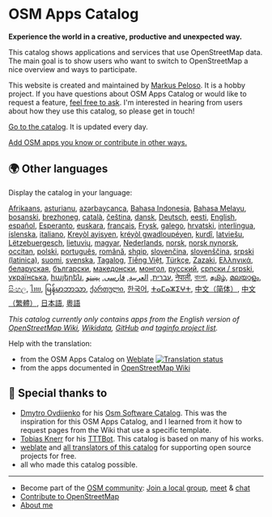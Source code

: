 # OSM Apps Catalog

**Experience the world in a creative, productive and unexpected way.**

This catalog shows applications and services that use OpenStreetMap data. The main goal is to show users who want to switch to OpenStreetMap a nice overview and ways to participate.

This website is created and maintained by [Markus Peloso](https://zottelig.ch). It is a hobby project. If you have questions about OSM Apps Catalog or would like to request a feature, [feel free to ask](https://github.com/ToastHawaii/osm-apps-catalog/issues). I'm interested in hearing from users about how they use this catalog, so please get in touch!

[Go to the catalog](https://osm-apps.org). It is updated every day.

[Add OSM apps you know or contribute in other ways.](https://wiki.openstreetmap.org/wiki/OSM_Apps_Catalog)

## 🌍 Other languages

Display the catalog in your language:

[Afrikaans](https://osm-apps.org/?lang=af),
[asturianu](https://osm-apps.org/?lang=ast),
[azərbaycanca](https://osm-apps.org/?lang=az),
[Bahasa Indonesia](https://osm-apps.org/?lang=id),
[Bahasa Melayu](https://osm-apps.org/?lang=ms),
[bosanski](https://osm-apps.org/?lang=bs),
[brezhoneg](https://osm-apps.org/?lang=br),
[català](https://osm-apps.org/?lang=ca),
[čeština](https://osm-apps.org/?lang=cs),
[dansk](https://osm-apps.org/?lang=da),
[Deutsch](https://osm-apps.org/?lang=de),
[eesti](https://osm-apps.org/?lang=et),
[English](https://osm-apps.org/?lang=en),
[español](https://osm-apps.org/?lang=es),
[Esperanto](https://osm-apps.org/?lang=eo),
[euskara](https://osm-apps.org/?lang=eu),
[français](https://osm-apps.org/?lang=fr),
[Frysk](https://osm-apps.org/?lang=fy),
[galego](https://osm-apps.org/?lang=gl),
[hrvatski](https://osm-apps.org/?lang=hr),
[interlingua](https://osm-apps.org/?lang=ia),
[íslenska](https://osm-apps.org/?lang=is),
[italiano](https://osm-apps.org/?lang=it),
[Kreyòl ayisyen](https://osm-apps.org/?lang=ht),
[kréyòl gwadloupéyen](https://osm-apps.org/?lang=gcf),
[kurdî](https://osm-apps.org/?lang=ku),
[latviešu](https://osm-apps.org/?lang=lv),
[Lëtzebuergesch](https://osm-apps.org/?lang=lb),
[lietuvių](https://osm-apps.org/?lang=lt),
[magyar](https://osm-apps.org/?lang=hu),
[Nederlands](https://osm-apps.org/?lang=nl),
[norsk](https://osm-apps.org/?lang=no),
[norsk nynorsk](https://osm-apps.org/?lang=nn),
[occitan](https://osm-apps.org/?lang=oc),
[polski](https://osm-apps.org/?lang=pl),
[português](https://osm-apps.org/?lang=pt),
[română](https://osm-apps.org/?lang=ro),
[shqip](https://osm-apps.org/?lang=sq),
[slovenčina](https://osm-apps.org/?lang=sk),
[slovenščina](https://osm-apps.org/?lang=sl),
[srpski (latinica)](https://osm-apps.org/?lang=sr-latn),
[suomi](https://osm-apps.org/?lang=fi),
[svenska](https://osm-apps.org/?lang=sv),
[Tagalog](https://osm-apps.org/?lang=tl),
[Tiếng Việt](https://osm-apps.org/?lang=vi),
[Türkçe](https://osm-apps.org/?lang=tr),
[Zazaki](https://osm-apps.org/?lang=diq),
[Ελληνικά](https://osm-apps.org/?lang=el),
[беларуская](https://osm-apps.org/?lang=be),
[български](https://osm-apps.org/?lang=bg),
[македонски](https://osm-apps.org/?lang=mk),
[монгол](https://osm-apps.org/?lang=mn),
[русский](https://osm-apps.org/?lang=ru),
[српски / srpski](https://osm-apps.org/?lang=sr),
[українська](https://osm-apps.org/?lang=uk),
[հայերեն](https://osm-apps.org/?lang=hy),
[עברית](https://osm-apps.org/?lang=he),
[العربية](https://osm-apps.org/?lang=ar),
[فارسی](https://osm-apps.org/?lang=fa),
[پښتو](https://osm-apps.org/?lang=ps),
[नेपाली](https://osm-apps.org/?lang=ne),
[বাংলা](https://osm-apps.org/?lang=bn),
[தமிழ்](https://osm-apps.org/?lang=ta),
[മലയാളം](https://osm-apps.org/?lang=ml),
[සිංහල](https://osm-apps.org/?lang=si),
[ไทย](https://osm-apps.org/?lang=th),
[မြန်မာဘာသာ](https://osm-apps.org/?lang=my),
[ქართული](https://osm-apps.org/?lang=ka),
[한국어](https://osm-apps.org/?lang=ko),
[ⵜⴰⵎⴰⵣⵉⵖⵜ](https://osm-apps.org/?lang=tzm),
[中文（简体）](https://osm-apps.org/?lang=zh-hans),
[中文（繁體）](https://osm-apps.org/?lang=zh-hant),
[日本語](https://osm-apps.org/?lang=ja),
[粵語](https://osm-apps.org/?lang=yue)

_This catalog currently only contains apps from the English version of [OpenStreetMap Wiki](https://wiki.openstreetmap.org/), [Wikidata](https://www.wikidata.org/), [GitHub](https://github.com/) and [taginfo project list](https://taginfo.openstreetmap.org/projects)._

Help with the translation:

- from the OSM Apps Catalog on [Weblate](https://hosted.weblate.org/projects/osm-apps-catalog/osm-apps-catalog) <a href="https://hosted.weblate.org/engage/osm-apps-catalog/">
  <img src="https://hosted.weblate.org/widget/osm-apps-catalog/svg-badge.svg" alt="Translation status" />
  </a>
- from the apps documented in [OpenStreetMap Wiki](https://wiki.openstreetmap.org/wiki/Wiki_Translation)

## 🙏 Special thanks to

- [Dmytro Ovdiienko](https://sourceforge.net/u/ujos/profile/) for his [Osm Software Catalog](https://wiki.openstreetmap.org/wiki/Osm_Software_Catalog). This was the inspiration for this OSM Apps Catalog, and I learned from it how to request pages from the Wiki that use a specific template.
- [Tobias Knerr](https://wiki.openstreetmap.org/wiki/User:Tordanik) for his [TTTBot](https://wiki.openstreetmap.org/wiki/User:TTTBot). This catalog is based on many of his works.
- [weblate](https://weblate.org/) and [all translators of this catalog](https://hosted.weblate.org/user/?q=%20contributes:osm-apps-catalog) for supporting open source projects for free.
- all who made this catalog possible.

---

- Become part of the [OSM community](https://resultmaps.neis-one.org/oooc?layers=B&zoom=5&lat=47.6215&lon=7.5816&contributors=TTTTTT): [Join a local group](https://usergroups.openstreetmap.de/), [meet](https://osmcal.org/) & [chat](https://community.osm.be/)
- [Contribute to OpenStreetMap](https://wiki.openstreetmap.org/wiki/How_to_contribute)
- [About me](https://wiki.openstreetmap.org/wiki/User:ToastHawaii)
